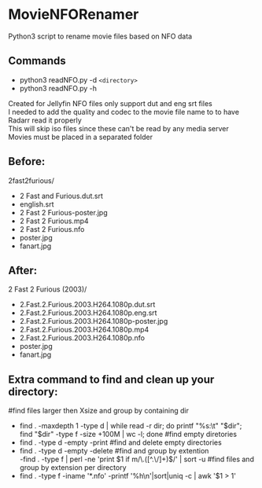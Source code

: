 # MovieNFORenamer
Python3 script to rename movie files based on NFO data

## Commands
- python3 readNFO.py -d `<directory>`
- python3 readNFO.py -h

Created for Jellyfin NFO files only support dut and eng srt files  
I needed to add the quality and codec to the movie file name to to have Radarr read it properly  
This will skip iso files since these can't be read by any media server  
Movies must be placed in a separated folder

## Before:
2fast2furious/
- 2 Fast and Furious.dut.srt
- english.srt
- 2 Fast 2 Furious-poster.jpg
- 2 Fast 2 Furious.mp4
- 2 Fast 2 Furious.nfo
- poster.jpg
- fanart.jpg

## After:
2 Fast 2 Furious (2003)/
- 2.Fast.2.Furious.2003.H264.1080p.dut.srt
- 2.Fast.2.Furious.2003.H264.1080p.eng.srt
- 2.Fast.2.Furious.2003.H264.1080p-poster.jpg
- 2.Fast.2.Furious.2003.H264.1080p.mp4
- 2.Fast.2.Furious.2003.H264.1080p.nfo
- poster.jpg
- fanart.jpg

## Extra command to find and clean up your directory:
#find files larger then Xsize and group by containing dir  
- find . -maxdepth 1 -type d | while read -r dir; do printf "%s:\t" "$dir"; find "$dir" -type f -size +100M | wc -l; done
#find empty diretories  
- find . -type d -empty -print
#find and delete empty directories  
- find . -type d -empty -delete
#find and group by extention  
-find . -type f | perl -ne 'print $1 if m/\.([^.\/]+)$/' | sort -u
#find files and group by extension per directory  
- find . -type f -iname '*.nfo' -printf '%h\n'|sort|uniq -c | awk '$1 > 1'
